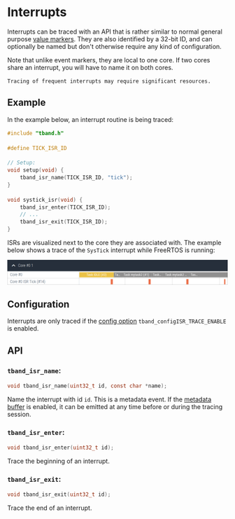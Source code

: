 # Interrupts

Interrupts can be traced with an API that is rather similar to normal general
purpose [value markers](./valmarkers.md). They are also identified by a 32-bit
ID, and can optionally be named but don't otherwise require any kind of configuration.

Note that unlike event markers, they are local to one core. If two cores share an
interrupt, you will have to name it on both cores.

```admonish tip
Tracing of frequent interrupts may require significant resources.
```

## Example

In the example below, an interrupt routine is being traced:

```c
#include "tband.h"

#define TICK_ISR_ID

// Setup:
void setup(void) {
    tband_isr_name(TICK_ISR_ID, "tick");
}

void systick_isr(void) {
    tband_isr_enter(TICK_ISR_ID);
    // ...
    tband_isr_exit(TICK_ISR_ID);
}
```

ISRs are visualized next to the core they are associated with. The example
below shows a trace of the `SysTick` interrupt while FreeRTOS is running:

![Interrupt Example Trace.](./imgs/interrupts.png)

## Configuration

Interrupts are only traced if the [config option](./config.md) `tband_configISR_TRACE_ENABLE` is enabled.

## API

### `tband_isr_name`:
```c
void tband_isr_name(uint32_t id, const char *name);
```

Name the interrupt with id `id`. This is a metadata event. If the [metadata buffer](./metadata_buf.md) is enabled,
it can be emitted at any time before or during the tracing session.

### `tband_isr_enter`:
```c
void tband_isr_enter(uint32_t id);
```

Trace the beginning of an interrupt.

### `tband_isr_exit`:
```c
void tband_isr_exit(uint32_t id);
```

Trace the end of an interrupt.
